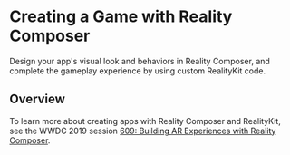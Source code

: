 # Creating a Game with Reality Composer

Design your app's visual look and behaviors in Reality Composer, and complete the gameplay experience by using custom RealityKit code.  

## Overview

To learn more about creating apps with Reality Composer and RealityKit, see the WWDC 2019 session [609: Building AR Experiences with Reality Composer](https://developer.apple.com/videos/play/wwdc19/609/).